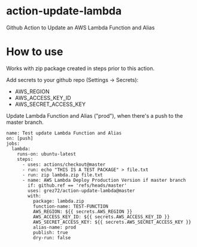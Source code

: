 # action-update-lambda
 Github Action to Update an AWS Lambda Function and Alias

# How to use

Works with zip package created in steps prior to this action.

Add secrets to your github repo (Settings -> Secrets):
  * AWS_REGION
  * AWS_ACCESS_KEY_ID
  * AWS_SECRET_ACCESS_KEY

Update Lambda Function and Alias ("prod"), when there's a push to the master branch.

```
name: Test update Lambda Function and Alias
on: [push]
jobs:
  lambda:
    runs-on: ubuntu-latest
    steps:
      - uses: actions/checkout@master
      - run: echo "THIS IS A TEST PACKAGE" > file.txt
      - run: zip lambda.zip file.txt
      - name: AWS Lambda Deploy Production Version if master branch
        if: github.ref == 'refs/heads/master'
        uses: grez72/action-update-lambda@master
        with:
          package: lambda.zip
          function-name: TEST-FUNCTION
          AWS_REGION: ${{ secrets.AWS_REGION }}
          AWS_ACCESS_KEY_ID: ${{ secrets.AWS_ACCESS_KEY_ID }}
          AWS_SECRET_ACCESS_KEY: ${{ secrets.AWS_SECRET_ACCESS_KEY }}
          alias-name: prod
          publish: true
          dry-run: false
```
